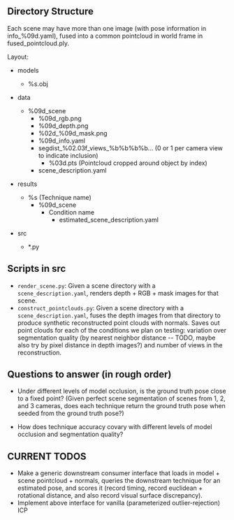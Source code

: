 ## Directory Structure

Each scene may have more than one image (with pose information in info_%09d.yaml), fused into a common pointcloud in world frame
in fused_pointcloud.ply.

Layout:
* models
    * %s.obj
* data
    * %09d_scene
        * %09d_rgb.png
        * %09d_depth.png
        * %02d_%09d_mask.png
        * %09d_info.yaml
        * segdist_%02.03f_views_%b%b%b%b... (0 or 1 per camera view to indicate inclusion)
            * %03d.pts (Pointcloud cropped around object by index)
        * scene_description.yaml

* results
    * %s (Technique name)
        * %09d_scene
            * Condition name
                * estimated_scene_description.yaml
* src
    * \*.py


## Scripts in src

* `render_scene.py`: Given a scene directory with a `scene_description.yaml`,
renders depth + RGB + mask images for that scene.
* `construct_pointclouds.py`: Given a scene directory with a
`scene_description.yaml`, fuses the depth images from that directory to produce
synthetic reconstructed point clouds with normals. Saves out
point clouds for each of the conditions we plan on testing: variation over
segmentation quality (by nearest neighbor distance -- TODO, maybe
also try by pixel distance in depth images?) and number of views in the
reconstruction.


## Questions to answer (in rough order)

* Under different levels of model occlusion, is the
ground truth pose close to a fixed point? (Given perfect scene segmentation
of scenes from 1, 2, and 3 cameras, does each technique return the ground
truth pose when seeded from the ground truth pose?)

* How does technique accuracy covary with different levels of model occlusion
and segmentation quality?


## CURRENT TODOS

* Make a generic downstream consumer interface that loads in model + scene pointcloud + normals,
  queries the downstream technique for an estimated pose, and scores it (record timing, record
  euclidean + rotational distance, and also record visual surface discrepancy).
* Implement above interface for vanilla (parameterized outlier-rejection) ICP